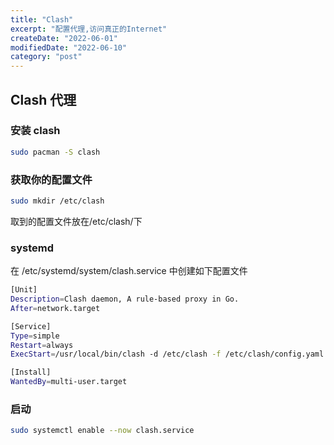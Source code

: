 ```yaml
---
title: "Clash"
excerpt: "配置代理,访问真正的Internet"
createDate: "2022-06-01"
modifiedDate: "2022-06-10"
category: "post"
---
```


## Clash 代理

### 安装 clash

```bash
sudo pacman -S clash
```

### 获取你的配置文件

```bash
sudo mkdir /etc/clash
```

取到的配置文件放在/etc/clash/下

### systemd

在 /etc/systemd/system/clash.service 中创建如下配置文件

```bash
[Unit]
Description=Clash daemon, A rule-based proxy in Go.
After=network.target

[Service]
Type=simple
Restart=always
ExecStart=/usr/local/bin/clash -d /etc/clash -f /etc/clash/config.yaml

[Install]
WantedBy=multi-user.target
```

### 启动

```bash
sudo systemctl enable --now clash.service
```
